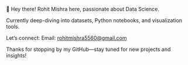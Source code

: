 👋 Hey there!
Rohit Mishra here, passionate about Data Science.

Currently deep-diving into datasets, Python notebooks, and visualization tools.

Let’s connect:
Email: rohitmishra5560@gmail.com

Thanks for stopping by my GitHub—stay tuned for new projects and insights!

<!---
DataWhizMishra/DataWhizMishra is a ✨ special ✨ repository because its `README.md` (this file) appears on your GitHub profile.
You can click the Preview link to take a look at your changes.
--->
